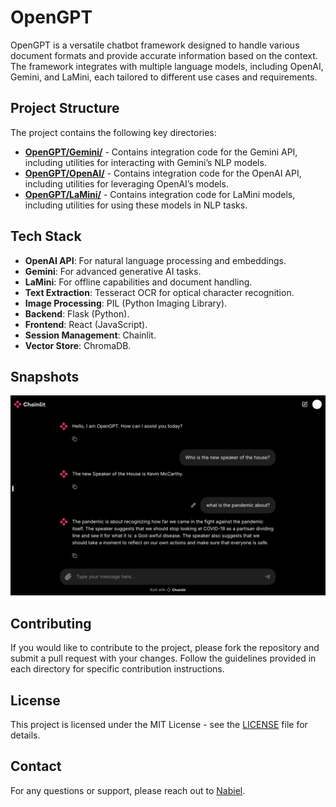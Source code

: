 # OpenGPT

OpenGPT is a versatile chatbot framework designed to handle various document formats and provide accurate information based on the context. The framework integrates with multiple language models, including OpenAI, Gemini, and LaMini, each tailored to different use cases and requirements.

## Project Structure

The project contains the following key directories:

- **[OpenGPT/Gemini/](OpenGPT/Gemini/)** - Contains integration code for the Gemini API, including utilities for interacting with Gemini’s NLP models.
- **[OpenGPT/OpenAI/](OpenGPT/OpenAI/)** - Contains integration code for the OpenAI API, including utilities for leveraging OpenAI’s models.
- **[OpenGPT/LaMini/](OpenGPT/LaMini/)** - Contains integration code for LaMini models, including utilities for using these models in NLP tasks.

## Tech Stack

- **OpenAI API**: For natural language processing and embeddings.
- **Gemini**: For advanced generative AI tasks.
- **LaMini**: For offline capabilities and document handling.
- **Text Extraction**: Tesseract OCR for optical character recognition.
- **Image Processing**: PIL (Python Imaging Library).
- **Backend**: Flask (Python).
- **Frontend**: React (JavaScript).
- **Session Management**: Chainlit.
- **Vector Store**: ChromaDB.

## Snapshots

![Diagram](images/image_1.png)

## Contributing

If you would like to contribute to the project, please fork the repository and submit a pull request with your changes. Follow the guidelines provided in each directory for specific contribution instructions.

## License

This project is licensed under the MIT License - see the [LICENSE](LICENSE) file for details.

## Contact

For any questions or support, please reach out to [Nabiel](mailto:msyednabiel@gmail.com).
